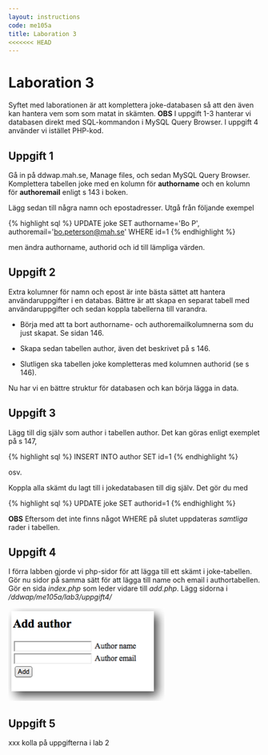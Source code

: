 ```yaml
---
layout: instructions
code: me105a
title: Laboration 3
<<<<<<< HEAD
---
```


# Laboration 3

Syftet med laborationen är att komplettera joke-databasen så att den även kan hantera vem som som matat in skämten. **OBS** I uppgift 1-3 hanterar vi databasen direkt med SQL-kommandon i MySQL Query Browser. I uppgift 4 använder vi istället PHP-kod.

## Uppgift 1

Gå in på ddwap.mah.se, Manage files, och sedan MySQL Query Browser. Komplettera tabellen joke med en kolumn för **authorname** och en kolumn för **authoremail** enligt s 143 i boken. 

Lägg sedan till några namn och epostadresser. Utgå från följande exempel

{% highlight sql %}
UPDATE joke SET authorname='Bo P', 
authoremail='bo.peterson@mah.se' WHERE id=1
{% endhighlight %}

men ändra authorname, authorid och id till lämpliga värden.

## Uppgift 2

Extra kolumner för namn och epost är inte bästa sättet att hantera användaruppgifter i en databas. Bättre är att skapa en separat tabell med användaruppgifter och sedan koppla tabellerna till varandra. 

- Börja med att ta bort authorname- och authoremailkolumnerna som du just skapat. Se sidan 146. 

- Skapa sedan tabellen author, även det beskrivet på s 146. 

- Slutligen ska tabellen joke kompletteras med kolumnen authorid (se s 146). 

Nu har vi en bättre struktur för databasen och kan börja lägga in data. 

## Uppgift 3

Lägg till dig själv som author i tabellen author. Det kan göras enligt exemplet på s 147, 

{% highlight sql %}
INSERT INTO author SET id=1 
{% endhighlight %}

osv. 

Koppla alla skämt du lagt till i jokedatabasen till dig själv. Det gör du med

{% highlight sql %}
UPDATE joke SET authorid=1
{% endhighlight %}

**OBS** Eftersom det inte finns något WHERE på slutet uppdateras *samtliga* rader i tabellen. 

## Uppgift 4

I förra labben gjorde vi php-sidor för att lägga till ett skämt i joke-tabellen. Gör nu sidor på samma sätt för att lägga till name och email i authortabellen. Gör en sida *index.php* som leder vidare till *add.php*. Lägg sidorna i */ddwap/me105a/lab3/uppgift4/*

![](im3/add.png)

## Uppgift 5

xxx kolla på uppgifterna i lab 2

